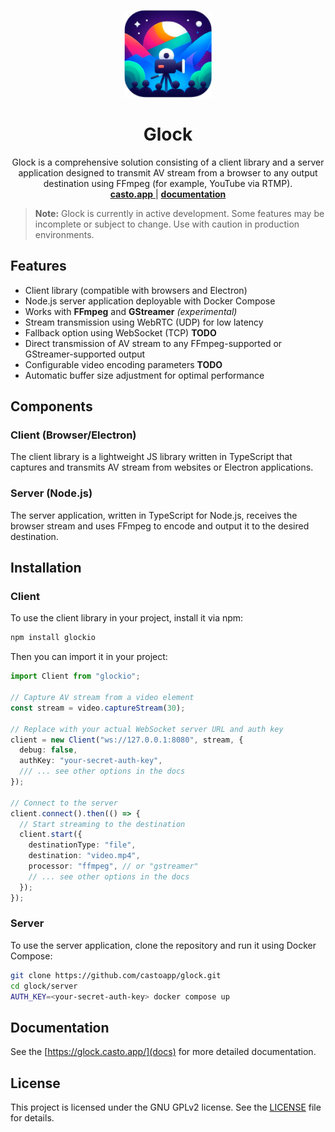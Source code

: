 <p align="center">
  <p align="center">
   <img width="140" height="140" src="casto.png" alt="Icon">
  </p>
  <h1 align="center">
    <b>Glock</b>
  </h1>
  <p align="center">
    Glock is a comprehensive solution consisting of a client library and a server application designed to transmit AV stream from a browser to any output destination using FFmpeg (for example, YouTube via RTMP).
    <br />
    <a href="https://casto.app">
      <b>casto.app</b>
    </a> | <a href="https://glock.casto.app/"><b>documentation</b></a>
    <br />
  </p>
</p>

> **Note:** Glock is currently in active development. Some features may be incomplete or subject to change. Use with caution in production environments.

## Features

- Client library (compatible with browsers and Electron)
- Node.js server application deployable with Docker Compose
- Works with **FFmpeg** and **GStreamer** _(experimental)_
- Stream transmission using WebRTC (UDP) for low latency
- Fallback option using WebSocket (TCP) **TODO**
- Direct transmission of AV stream to any FFmpeg-supported or GStreamer-supported output
- Configurable video encoding parameters **TODO**
- Automatic buffer size adjustment for optimal performance

## Components

### Client (Browser/Electron)

The client library is a lightweight JS library written in TypeScript that captures and transmits AV stream from websites or Electron applications.

### Server (Node.js)

The server application, written in TypeScript for Node.js, receives the browser stream and uses FFmpeg to encode and output it to the desired destination.

## Installation

### Client

To use the client library in your project, install it via npm:

```bash
npm install glockio
```

Then you can import it in your project:

```typescript
import Client from "glockio";

// Capture AV stream from a video element
const stream = video.captureStream(30);

// Replace with your actual WebSocket server URL and auth key
client = new Client("ws://127.0.0.1:8080", stream, {
  debug: false,
  authKey: "your-secret-auth-key",
  /// ... see other options in the docs
});

// Connect to the server
client.connect().then(() => {
  // Start streaming to the destination
  client.start({
    destinationType: "file",
    destination: "video.mp4",
    processor: "ffmpeg", // or "gstreamer"
    // ... see other options in the docs
  });
});
```

### Server

To use the server application, clone the repository and run it using Docker Compose:

```bash
git clone https://github.com/castoapp/glock.git
cd glock/server
AUTH_KEY=<your-secret-auth-key> docker compose up
```

## Documentation

See the [https://glock.casto.app/](docs) for more detailed documentation.

## License

This project is licensed under the GNU GPLv2 license. See the [LICENSE](LICENSE) file for details.
